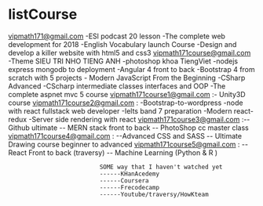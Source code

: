 # listCourse
vipmath171@gmail.com                      -ESl podcast 20 lesson
                                          -The complete web development for 2018
                                          -English Vocabulary launch Course
                                          -Design and develop a killer website with html5 and css3
vipmath171course@gmail.com               -Theme SIEU TRI NHO TIENG ANH
                                         -photoshop khoa TiengViet
                                         -nodejs express mongodb to deployment
                                         -Angular 4 front to back
                                         -Bootstrap 4 from scratch with 5 projects
                                         - Modern JavaScript From the Beginning
                                         -CSharp Advanced
                                         -CScharp intermediate classes interfaces and OOP
                                         -The complete aspnet mvc 5 course
vipmath171course1@gmail.com     :- Unity3D course
vipmath171course2@gmail.com : -Bootstrap-to-wordpress
                              -node with react fullstack web developer
                              -Ielts band 7 preparation
                              -Modern react-redux
                              -Server side rendering with react
vipmath171course3@gmail.com     :--Github ultimate
                                 -- MERN stack front to back 
                                 -- PhotoShop cc master class
vipmath171course4@gmail.com : --Advanced CSS and SASS
                              -- Ultimate Drawing course beginner to advanced
vipmath171course5@gmail.com : -- React Front to back (traversy)
                              -- Machine Learning (Python & R )
                              
                              
                              SOME way that I haven't watched yet
                              ------KHanAcedemy
                              ------Coursera
                              ------Frecodecamp
                              ------Youtube/traversy/HowKteam
